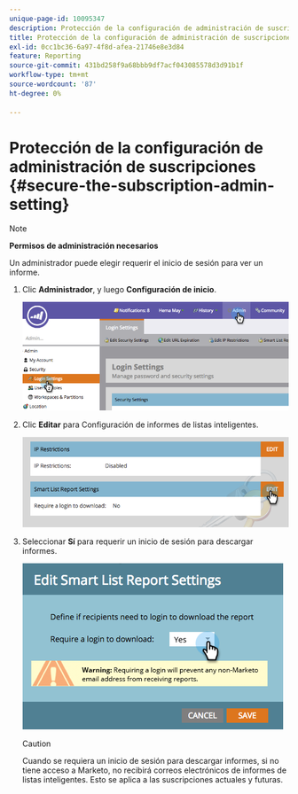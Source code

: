 ```yaml
---
unique-page-id: 10095347
description: Protección de la configuración de administración de suscripciones - Documentos de Marketo - Documentación del producto
title: Protección de la configuración de administración de suscripciones
exl-id: 0cc1bc36-6a97-4f8d-afea-21746e8e3d84
feature: Reporting
source-git-commit: 431bd258f9a68bbb9df7acf043085578d3d91b1f
workflow-type: tm+mt
source-wordcount: '87'
ht-degree: 0%

---
```


# Protección de la configuración de administración de suscripciones {#secure-the-subscription-admin-setting}

>[!NOTE]
>
>**Permisos de administración necesarios**

Un administrador puede elegir requerir el inicio de sesión para ver un informe.

1. Clic **Administrador**, y luego **Configuración de inicio**.

   ![](assets/image2015-4-29-12-3a46-3a14.png)

1. Clic **Editar** para Configuración de informes de listas inteligentes.

   ![](assets/image2015-4-29-12-3a50-3a50.png)

1. Seleccionar **Sí** para requerir un inicio de sesión para descargar informes.

   ![](assets/image2015-4-29-12-3a53-3a7.png)

   >[!CAUTION]
   >
   >Cuando se requiera un inicio de sesión para descargar informes, si no tiene acceso a Marketo, no recibirá correos electrónicos de informes de listas inteligentes. Esto se aplica a las suscripciones actuales y futuras.

